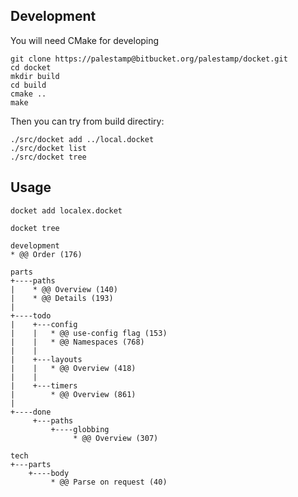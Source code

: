 


## Development

You will need CMake for developing

```
git clone https://palestamp@bitbucket.org/palestamp/docket.git
cd docket
mkdir build
cd build
cmake ..
make
```

Then you can try from build directiry:
```
./src/docket add ../local.docket
./src/docket list
./src/docket tree
```

## Usage

`docket add localex.docket`

`docket tree`

```
development
* @@ Order (176)

parts
+----paths
|    * @@ Overview (140)
|    * @@ Details (193)
|
+----todo
|    +---config
|    |   * @@ use-config flag (153)
|    |   * @@ Namespaces (768)
|    |
|    +---layouts
|    |   * @@ Overview (418)
|    |
|    +---timers
|        * @@ Overview (861)
|
+----done
     +---paths
         +----globbing
              * @@ Overview (307)

tech
+---parts
    +----body
         * @@ Parse on request (40)
```
